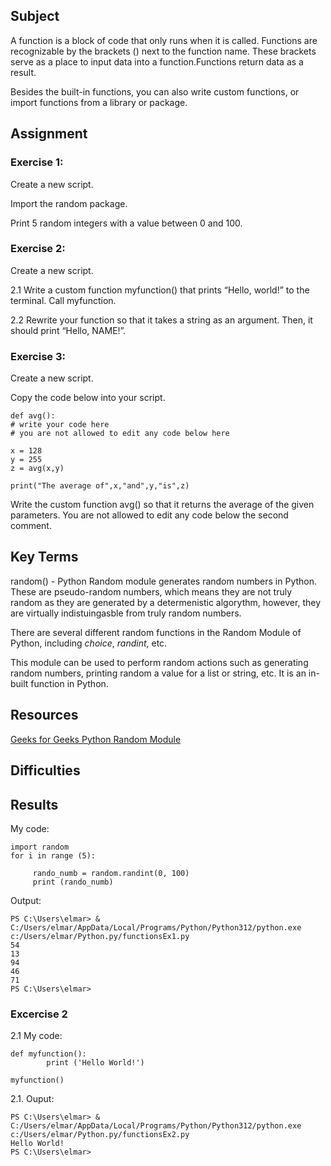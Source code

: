 ## Subject
A function is a block of code that only runs when it is called. Functions are recognizable by the brackets () next to the function name. These brackets serve as a place to input data into a function.Functions return data as a result.

Besides the built-in functions, you can also write custom functions, or import functions from a library or package.

## Assignment
### Exercise 1:

Create a new script.

Import the random package.

Print 5 random integers with a value between 0 and 100.

### Exercise 2:
Create a new script.

2.1  Write a custom function myfunction() that prints “Hello, world!” to the terminal. Call myfunction.

2.2  Rewrite your function so that it takes a string as an argument. Then, it should print “Hello, NAME!”.

### Exercise 3:
Create a new script.

Copy the code below into your script.

```
def avg():
# write your code here
# you are not allowed to edit any code below here

x = 128
y = 255
z = avg(x,y)

print("The average of",x,"and",y,"is",z)
```

Write the custom function avg() so that it returns the average of the given parameters. You are not allowed to edit any code below the second comment.

##  Key Terms

random() - Python Random module generates random numbers in Python. These are pseudo-random numbers, which means they are not truly random as they are generated by a determenistic algorythm, however, they are virtually indistuingasble from truly random numbers.

There are several different random functions in the Random Module of Python, including *choice*, *randint*, etc.

This module can be used to perform random actions such as generating random numbers, printing random a value for a list or string, etc. It is an in-built function in Python.

## Resources

[Geeks for Geeks Python Random Module](https://www.geeksforgeeks.org/python-random-module/)




##  Difficulties


##  Results
My code:
```
import random
for i in range (5):

     rando_numb = random.randint(0, 100)
     print (rando_numb)
```

Output:

```
PS C:\Users\elmar> & C:/Users/elmar/AppData/Local/Programs/Python/Python312/python.exe c:/Users/elmar/Python.py/functionsEx1.py
54
13
94
46
71
PS C:\Users\elmar> 
```

### Excercise 2

2.1 My code:
```
def myfunction():
        print ('Hello World!')

myfunction()
```

2.1.  Ouput:

```
PS C:\Users\elmar> & C:/Users/elmar/AppData/Local/Programs/Python/Python312/python.exe c:/Users/elmar/Python.py/functionsEx2.py
Hello World!
PS C:\Users\elmar>
```
